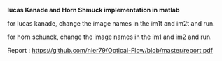 **lucas Kanade and Horn Shmuck implementation in matlab**

for lucas kanade, change the image names in the im1t and im2t and run.

for horn schunck, change the image names in the im1 and im2 and run.

Report : https://github.com/nier79/Optical-Flow/blob/master/report.pdf
